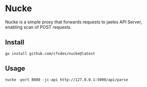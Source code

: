 # Nucke

Nucke is a simple proxy that forwards requests to jaeles API Server, enabling scan of POST requests.

## Install

```
go install github.com/cfsdes/nucke@latest
```

## Usage

```
nucke -port 8080 -jc-api http://127.0.0.1:5000/api/parse
```


